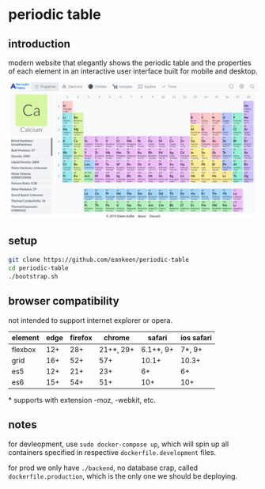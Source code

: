 # periodic table

## introduction

modern website that elegantly shows the periodic table and the properties of each element in an interactive user interface built for mobile and desktop.

![periodic table image](./periodic-table.png)

## setup

```sh
git clone https://github.com/eankeen/periodic-table
cd periodic-table
./bootstrap.sh
```

## browser compatibility

not intended to support internet explorer or opera.

element   | edge    | firefox | chrome    | safari    | ios safari
----      | ----    | ------- | -------   | ------    | -----------
flexbox   | 12+     | 28+     | 21+*, 29+ | 6.1+*, 9+ | 7*, 9+
grid      | 16+     | 52+     | 57+       | 10.1+     | 10.3+
es5       | 12+     | 21+     | 23+       | 6+        | 6+
es6       | 15+     | 54+     | 51+       | 10+       | 10+

\* supports with extension -moz, -webkit, etc.

## notes

for devleopment, use `sudo docker-compose up`, which will spin up all containers specified in respective `dockerfile.development` files.

for prod we only have `./backend`, no database crap, called `dockerfile.production`, which is the only one we should be deploying.
